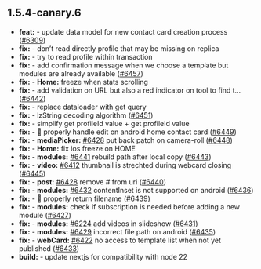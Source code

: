 ## 1.5.4-canary.6

* **feat:**  - update data model for new contact card creation process ([#6309](https://github.com/AzzappApp/azzapp/pull/6309))
* **fix:**  - don’t read directly profile that may be missing on replica
* **fix:**  - try to read profile within transaction
* **fix:**  - add confirmation message when we choose a template but modules are already available ([#6457](https://github.com/AzzappApp/azzapp/pull/6457))
* **fix:**  - **Home:** freeze when stats scrolling
* **fix:**  - add validation on URL but also a red indicator on tool to find t… ([#6442](https://github.com/AzzappApp/azzapp/pull/6442))
* **fix:**  - replace dataloader with get query
* **fix:**  - lzString decoding algorithm ([#6451](https://github.com/AzzappApp/azzapp/pull/6451))
* **fix:**  - simplify get profileId value + get profileId value
* **fix:**  - 🐛 properly handle edit on android home contact card ([#6449](https://github.com/AzzappApp/azzapp/pull/6449))
* **fix:**  - **mediaPicker:** [#6428](https://github.com/AzzappApp/azzapp/pull/6428) put back patch on camera-roll ([#6448](https://github.com/AzzappApp/azzapp/pull/6448))
* **fix:**  - **Home:** fix ios freeze on HOME
* **fix:**  - **modules:** [#6441](https://github.com/AzzappApp/azzapp/pull/6441) rebuild path after local copy ([#6443](https://github.com/AzzappApp/azzapp/pull/6443))
* **fix:**  - **video:** [#6412](https://github.com/AzzappApp/azzapp/pull/6412) thumbnail is strechted during webcard closing ([#6445](https://github.com/AzzappApp/azzapp/pull/6445))
* **fix:**  - **post:** [#6428](https://github.com/AzzappApp/azzapp/pull/6428) remove # from uri ([#6440](https://github.com/AzzappApp/azzapp/pull/6440))
* **fix:**  - **modules:** [#6432](https://github.com/AzzappApp/azzapp/pull/6432) contentInset is not supported on android ([#6436](https://github.com/AzzappApp/azzapp/pull/6436))
* **fix:**  - 🐛 properly return filename ([#6439](https://github.com/AzzappApp/azzapp/pull/6439))
* **fix:**  - **modules:** check if subscription is needed before adding a new module ([#6427](https://github.com/AzzappApp/azzapp/pull/6427))
* **fix:**  - **modules:** [#6224](https://github.com/AzzappApp/azzapp/pull/6224) add videos in slideshow ([#6431](https://github.com/AzzappApp/azzapp/pull/6431))
* **fix:**  - **modules:** [#6429](https://github.com/AzzappApp/azzapp/pull/6429) incorrect file path on android ([#6435](https://github.com/AzzappApp/azzapp/pull/6435))
* **fix:**  - **webCard:** [#6422](https://github.com/AzzappApp/azzapp/pull/6422) no access to template list when not yet published ([#6433](https://github.com/AzzappApp/azzapp/pull/6433))
* **build:**  - update nextjs for compatibility with node 22